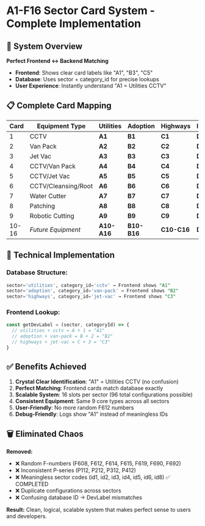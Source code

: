 # A1-F16 Sector Card System - Complete Implementation

## 🎯 System Overview

**Perfect Frontend ↔ Backend Matching**
- **Frontend**: Shows clear card labels like "A1", "B3", "C5"
- **Database**: Uses sector + category_id for precise lookups
- **User Experience**: Instantly understand "A1 = Utilities CCTV"

## 📋 Complete Card Mapping

| Card | Equipment Type | Utilities | Adoption | Highways | Insurance | Construction | Domestic |
|------|---------------|-----------|----------|----------|-----------|-------------|----------|
| 1 | CCTV | **A1** | **B1** | **C1** | **D1** | **E1** | **F1** |
| 2 | Van Pack | **A2** | **B2** | **C2** | **D2** | **E2** | **F2** |
| 3 | Jet Vac | **A3** | **B3** | **C3** | **D3** | **E3** | **F3** |
| 4 | CCTV/Van Pack | **A4** | **B4** | **C4** | **D4** | **E4** | **F4** |
| 5 | CCTV/Jet Vac | **A5** | **B5** | **C5** | **D5** | **E5** | **F5** |
| 6 | CCTV/Cleansing/Root | **A6** | **B6** | **C6** | **D6** | **E6** | **F6** |
| 7 | Water Cutter | **A7** | **B7** | **C7** | **D7** | **E7** | **F7** |
| 8 | Patching | **A8** | **B8** | **C8** | **D8** | **E8** | **F8** |
| 9 | Robotic Cutting | **A9** | **B9** | **C9** | **D9** | **E9** | **F9** |
| 10-16 | *Future Equipment* | **A10-A16** | **B10-B16** | **C10-C16** | **D10-D16** | **E10-E16** | **F10-F16** |

## 🔧 Technical Implementation

### Database Structure:
```sql
sector='utilities', category_id='cctv' → Frontend shows "A1"
sector='adoption', category_id='van-pack' → Frontend shows "B2"
sector='highways', category_id='jet-vac' → Frontend shows "C3"
```

### Frontend Lookup:
```javascript
const getDevLabel = (sector, categoryId) => {
  // utilities + cctv = A + 1 = "A1"
  // adoption + van-pack = B + 2 = "B2"
  // highways + jet-vac = C + 3 = "C3"
}
```

## ✅ Benefits Achieved

1. **Crystal Clear Identification**: "A1" = Utilities CCTV (no confusion)
2. **Perfect Matching**: Frontend cards match database exactly
3. **Scalable System**: 16 slots per sector (96 total configurations possible)
4. **Consistent Equipment**: Same 9 core types across all sectors
5. **User-Friendly**: No more random F612 numbers
6. **Debug-Friendly**: Logs show "A1" instead of meaningless IDs

## 🗑️ Eliminated Chaos

**Removed:**
- ❌ Random F-numbers (F608, F612, F614, F615, F619, F690, F692)
- ❌ Inconsistent P-series (P112, P212, P312, P412)
- ❌ Meaningless sector codes (id1, id2, id3, id4, id5, id6, id8) ✅ COMPLETED
- ❌ Duplicate configurations across sectors
- ❌ Confusing database ID → DevLabel mismatches

**Result:** Clean, logical, scalable system that makes perfect sense to users and developers.